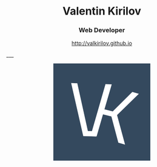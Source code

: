 
<h1 align="center">
Valentin Kirilov
</h1>

<h3 align="center">
Web Developer
</h3>

<p align="center">
  <a href="http://valkirilov.github.io/" target="_blank">http://valkirilov.github.io</a>
</p>
___

<p align="center">
  <a href="http://valkirilov.github.io/" target="_blank">
    <img src="https://raw.githubusercontent.com/valkirilov/valkirilov.github.io/master/images/logo.png" alt="Valentin Kirilov | Web Developer"/>
  </a>
</p>
